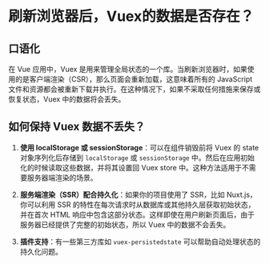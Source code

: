 # 刷新浏览器后，Vuex的数据是否存在？

## 口语化

在 Vue 应用中，Vuex 是用来管理全局状态的一个库。当刷新浏览器时，如果使用的是客户端渲染（CSR），那么页面会重新加载，这意味着所有的 JavaScript 文件和资源都会被重新下载并执行。在这种情况下，如果不采取任何措施来保存或恢复状态，Vuex 中的数据将会丢失。

## 如何保持 Vuex 数据不丢失？

1. **使用 localStorage 或 sessionStorage**：可以在组件销毁前将 Vuex 的 state 对象序列化后存储到 `localStorage` 或 `sessionStorage` 中。然后在应用初始化的时候读取这些数据，并将其设置回 Vuex store 中。这种方法适用于不需要服务器端渲染的场景。

2. **服务端渲染（SSR）配合持久化**：如果你的项目使用了 SSR，比如 Nuxt.js，你可以利用 SSR 的特性在每次请求时从数据库或其他持久层获取初始状态，并在首次 HTML 响应中包含这部分状态。这样即使在用户刷新页面后，由于服务器已经提供了完整的初始状态，所以 Vuex 中的数据不会丢失。

3. **插件支持**：有一些第三方库如 `vuex-persistedstate` 可以帮助自动处理状态的持久化问题。